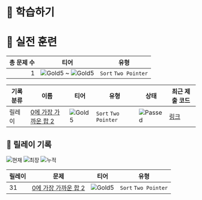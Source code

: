 # 📖 학습하기

# 🥇 실전 훈련
|총 문제 수|티어|유형|
|---:|---|---|
|1|![Gold5][g5] ~ ![Gold5][g5]|`Sort` `Two Pointer`|

|기록분류|이름|티어|유형|상태|최근 제출 코드|
|---|---|---|---|---|---|
|릴레이|[0에 가장 가까운 합 2](https://www.codetree.ai/training-field/search/problems/sum-closest-to-zero-2)|![Gold5][g5]|`Sort` `Two Pointer`|![Passed][passed]|[링크](https://github.com/Rynf0rce/codetree-TILs/blob/main/241231/0%EC%97%90%20%EA%B0%80%EC%9E%A5%20%EA%B0%80%EA%B9%8C%EC%9A%B4%20%ED%95%A9%202/sum-closest-to-zero-2.java)|


## 🏃 릴레이 기록
![현재](https://img.shields.io/badge/현재_릴레이-31-%235cb85c.svg?for-the-badge)
![최장](https://img.shields.io/badge/최장_릴레이-31-%23E34F26.svg?for-the-badge)
![누적](https://img.shields.io/badge/누적_릴레이-34-%2300599C.svg?for-the-badge)

|릴레이|문제|티어|유형|
|---|---|---|---|
|31|[0에 가장 가까운 합 2](https://www.codetree.ai/training-field/search/problems/sum-closest-to-zero-2)|![Gold5][g5]|`Sort` `Two Pointer`|










[b5]: https://img.shields.io/badge/Bronze_5-%235D3E31.svg
[b4]: https://img.shields.io/badge/Bronze_4-%235D3E31.svg
[b3]: https://img.shields.io/badge/Bronze_3-%235D3E31.svg
[b2]: https://img.shields.io/badge/Bronze_2-%235D3E31.svg
[b1]: https://img.shields.io/badge/Bronze_1-%235D3E31.svg
[s5]: https://img.shields.io/badge/Silver_5-%23394960.svg
[s4]: https://img.shields.io/badge/Silver_4-%23394960.svg
[s3]: https://img.shields.io/badge/Silver_3-%23394960.svg
[s2]: https://img.shields.io/badge/Silver_2-%23394960.svg
[s1]: https://img.shields.io/badge/Silver_1-%23394960.svg
[g5]: https://img.shields.io/badge/Gold_5-%23FFC433.svg
[g4]: https://img.shields.io/badge/Gold_4-%23FFC433.svg
[g3]: https://img.shields.io/badge/Gold_3-%23FFC433.svg
[g2]: https://img.shields.io/badge/Gold_2-%23FFC433.svg
[g1]: https://img.shields.io/badge/Gold_1-%23FFC433.svg
[p5]: https://img.shields.io/badge/Platinum_5-%2376DDD8.svg
[p4]: https://img.shields.io/badge/Platinum_4-%2376DDD8.svg
[p3]: https://img.shields.io/badge/Platinum_3-%2376DDD8.svg
[p2]: https://img.shields.io/badge/Platinum_2-%2376DDD8.svg
[p1]: https://img.shields.io/badge/Platinum_1-%2376DDD8.svg
[passed]: https://img.shields.io/badge/Passed-%23009D27.svg
[failed]: https://img.shields.io/badge/Failed-%23D24D57.svg
[easy]: https://img.shields.io/badge/쉬움-%235cb85c.svg?for-the-badge
[medium]: https://img.shields.io/badge/보통-%23FFC433.svg?for-the-badge
[hard]: https://img.shields.io/badge/어려움-%23D24D57.svg?for-the-badge